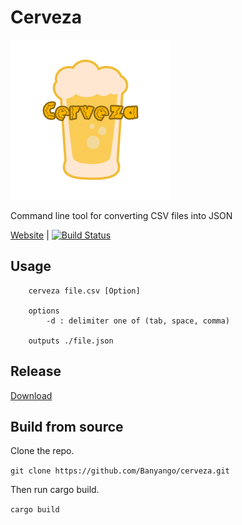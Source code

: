 # Cerveza

![alt-image](./assets/logo.png)

Command line tool for converting CSV files into JSON

[Website](http://www.banyango.com/cerveza/) | [![Build Status](https://travis-ci.org/Banyango/Cerveza.svg?branch=master)](https://travis-ci.org/Banyango/Cerveza)

## Usage
```
    cerveza file.csv [Option]

    options
        -d : delimiter one of (tab, space, comma)
    
    outputs ./file.json
```

## Release

[Download](https://github.com/Banyango/Cerveza/releases/tag/1.0)

## Build from source

Clone the repo.

```git clone https://github.com/Banyango/cerveza.git```

Then run cargo build.

``` cargo build ```
